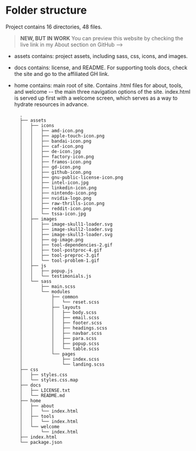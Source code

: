 # Folder structure
Project  contains 16 directories, 48 files.

> **NEW, BUT IN WORK** You can preview this website by checking the live link in my About section on GitHub -->

+ assets contains: project assets, including sass, css, icons, and images.

+ docs contains: license, and README. For supporting tools docs, check the site and go to the affiliated GH link.

+ home contains: main root of site. Contains .html files for about, tools, and welcome -- the main three navigation options of the site. index.html is served up first with a welcome screen, which serves as a way to hydrate resources in advance.

        .
        ├── assets
        │   ├── icons
        │   │   ├── amd-icon.png
        │   │   ├── apple-touch-icon.png
        │   │   ├── bandai-icon.png
        │   │   ├── caf-icon.png
        │   │   ├── de-icon.jpg
        │   │   ├── factory-icon.png
        │   │   ├── framos-icon.png
        │   │   ├── gd-icon.png
        │   │   ├── github-icon.png
        │   │   ├── gnu-public-license-icon.png
        │   │   ├── intel-icon.jpg
        │   │   ├── linkedin-icon.png
        │   │   ├── nintendo-icon.png
        │   │   ├── nvidia-logo.png
        │   │   ├── raw-thrills-icon.png
        │   │   ├── reddit-icon.png
        │   │   └── tssa-icon.jpg
        │   ├── images
        │   │   ├── image-skull1-loader.svg
        │   │   ├── image-skull2-loader.svg
        │   │   ├── image-skull3-loader.svg
        │   │   ├── og-image.png
        │   │   ├── tool-dependencies-2.gif
        │   │   ├── tool-postproc-4.gif
        │   │   ├── tool-preproc-3.gif
        │   │   └── tool-problem-1.gif
        │   ├── js
        │   │   ├── popup.js
        │   │   └── testimonials.js
        │   └── sass
        │       ├── main.scss
        │       └── modules
        │           ├── common
        │           │   └── reset.scss
        │           ├── layouts
        │           │   ├── body.scss
        │           │   ├── email.scss
        │           │   ├── footer.scss
        │           │   ├── headings.scss
        │           │   ├── navbar.scss
        │           │   ├── para.scss
        │           │   ├── popup.scss
        │           │   └── table.scss
        │           └── pages
        │               ├── index.scss
        │               └── landing.scss
        ├── css
        │   ├── styles.css
        │   └── styles.css.map
        ├── docs
        │   ├── LICENSE.txt
        │   └── README.md
        ├── home
        │   ├── about
        │   │   └── index.html
        │   ├── tools
        │   │   └── index.html
        │   └── welcome
        │       └── index.html
        ├── index.html
        └── package.json
